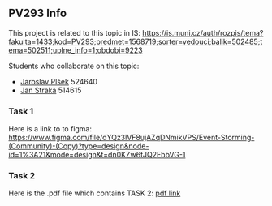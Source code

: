 ## PV293 Info
This project is related to this topic in IS: https://is.muni.cz/auth/rozpis/tema?fakulta=1433;kod=PV293;predmet=1568719;sorter=vedouci;balik=502485;tema=502511;uplne_info=1;obdobi=9223

Students who collaborate on this topic:
 - [Jaroslav Plšek](https://is.muni.cz/auth/osoba/524640) 524640
 - [Jan Straka](https://is.muni.cz/auth/osoba/514615) 514615

 ### Task 1
 Here is a link to to figma: https://www.figma.com/file/dYQz3lVF8ujAZqDNmikVPS/Event-Storming-(Community)-(Copy)?type=design&node-id=1%3A21&mode=design&t=dn0KZw6tJQ2EbbVG-1

 ### Task 2
Here is the .pdf file which contains TASK 2: [pdf link](https://gitlab.fi.muni.cz/xplsek/pv293-system-for-sharing-info-in-hospitals/-/blob/main/PV293_Architecture.pdf?ref_type=heads)
